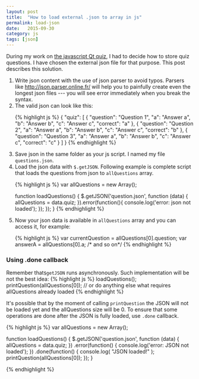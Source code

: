 ```yaml
---
layout: post
title:  "How to load external .json to array in js"
permalink: load-json
date:   2015-09-30
category: js
tags: [json]
---
```

During my work on <a href="http://katecpp.github.io/qt-exam-preparations/">the javascript Qt quiz</a>, I had to decide how to store quiz questions. I have chosen the external json file for that purpose. This post describes this solution.
<ol>
	<li>Write json content with the use of json parser to avoid typos. Parsers like <a href="http://json.parser.online.fr/">http://json.parser.online.fr/</a> will help you to painfully create even the longest json files --- you will see error immediately when you break the syntax.</li>
	<li>The valid json can look like this:

{% highlight js %}
 {
     "quiz": 
     [
         {
             "question": "Question 1",
             "a": "Answer a",
             "b": "Answer b",
             "c": "Answer c",
             "correct": "a"
         },
         {
             "question": "Question 2",
             "a": "Answer a",
             "b": "Answer b",
             "c": "Answer c",
             "correct": "b"
         },
         {
             "question": "Question 3",
             "a": "Answer a",
             "b": "Answer b",
             "c": "Answer c",
             "correct": "c"
         }
     ]
 }
{% endhighlight %}

</li>
	<li>Save json in the same folder as your js script. I named my file <code>questions.json</code>.</li>
	<li>Load the json data with <code>$.getJSON</code>. Following example is complete script that loads the questions from json to <code>allQuestions</code> array.

{% highlight js %}
var allQuestions = new Array();
    
function loadQuestions() {
    $.getJSON('question.json', function (data) {
        allQuestions = data.quiz;
    }).error(function(){
            console.log('error: json not loaded');
        });
    });
}
{% endhighlight %}

</li>
<li>Now your json data is available in <code>allQuestions</code> array and you can access it, for example:<br>

{% highlight js %}
var currentQuestion = allQuestions[0].question;
var answerA         = allQuestions[0].a; 
/* and so on*/
{% endhighlight %}

</li>
</ol>


### Using .done callback
Remember that`$getJSON` runs asynchronously. Such implementation will be not the best idea:
{% highlight js %}
loadQuestions();
printQuestion(allQuestions[0]); 
// or do anything else what requires allQuestions already loaded
{% endhighlight %}

It's possible that by the moment of calling `printQuestion` the JSON will not be loaded yet and the allQuestions size will be 0. To ensure that some operations are done after the JSON is fully loaded, use `.done` callback.

{% highlight js %}
var allQuestions = new Array();
    
function loadQuestions() {
    $.getJSON('question.json', function (data) {
        allQuestions = data.quiz;
    })
    .error(function() {
        console.log('error: JSON not loaded'); 
    })
    .done(function() {
        console.log( "JSON loaded!" );
        printQuestion(allQuestions[0]); 
    });
}

{% endhighlight %}